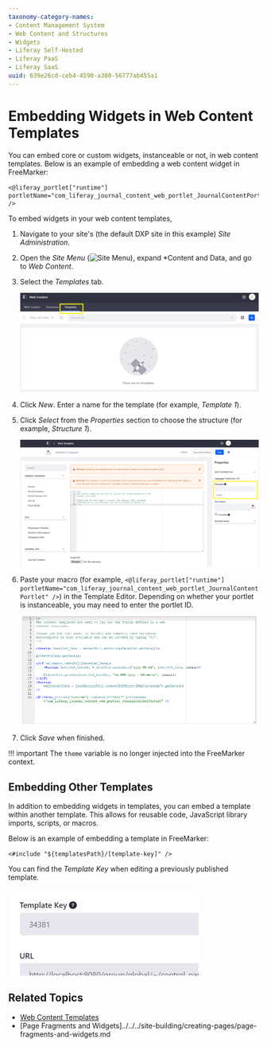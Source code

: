 ```yaml
---
taxonomy-category-names:
- Content Management System
- Web Content and Structures
- Widgets
- Liferay Self-Hosted
- Liferay PaaS
- Liferay SaaS
uuid: 639e26cd-ceb4-4590-a380-56777ab455a1
---
```


# Embedding Widgets in Web Content Templates

You can embed core or custom widgets, instanceable or not, in web content templates. Below is an example of embedding a web content widget in FreeMarker:

```markup
<@liferay_portlet["runtime"] portletName="com_liferay_journal_content_web_portlet_JournalContentPortlet" />
```

To embed widgets in your web content templates,

1. Navigate to your site's (the default DXP site in this example) *Site Administration*.

1. Open the *Site Menu* (![Site Menu](../../../images/icon-product-menu-open.png)), expand *Content and Data, and go to *Web Content*.

1. Select the *Templates* tab.

   ![The Templates tab shows the templates in your site.](./embedding-widgets-in-web-content-templates/images/01.png)

1. Click *New*. Enter a name for the template (for example, *Template 1*).

1. Click *Select* from the *Properties* section to choose the structure (for example, *Structure 1*).

   ![Select a structure for the template.](./embedding-widgets-in-web-content-templates/images/02.png)

1. Paste your macro (for example, `<@liferay_portlet["runtime"] portletName="com_liferay_journal_content_web_portlet_JournalContentPortlet" />`) in the Template Editor. Depending on whether your portlet is instanceable, you may need to enter the portlet ID.

   ![Enter the portlet macro.](./embedding-widgets-in-web-content-templates/images/03.png)

1. Click *Save* when finished.

!!! important
    The `theme` variable is no longer injected into the FreeMarker context.

## Embedding Other Templates

In addition to embedding widgets in templates, you can embed a template within another template. This allows for reusable code, JavaScript library imports, scripts, or macros.

Below is an example of embedding a template in FreeMarker:

```markup
<#include "${templatesPath}/[template-key]" />
```

You can find the *Template Key* when editing a previously published template.

![You can find the Template Key when viewing the Edit page for a template.](./embedding-widgets-in-web-content-templates/images/04.png)

## Related Topics

- [Web Content Templates](../web-content-templates.md)
- [Page Fragments and Widgets]../../../site-building/creating-pages/page-fragments-and-widgets.md
